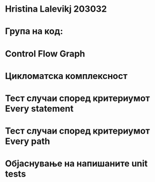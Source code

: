 # Hristina Lalevikj 203032

# Група на код:


# Control Flow Graph


# Цикломатска комплексност


# Тест случаи според критериумот Every statement

# Тест случаи според критериумот Every path

# Објаснување на напишаните unit tests
